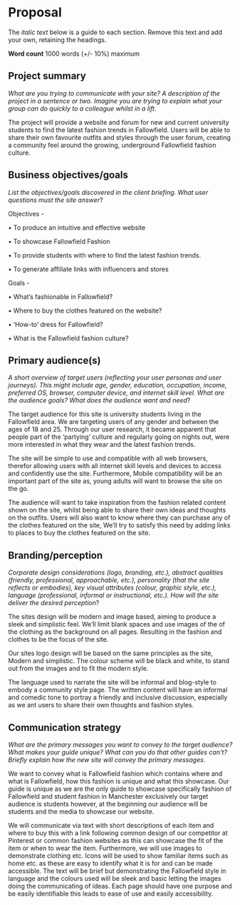 # Proposal

The _italic text_ below is a guide to each section. Remove this text and add your own, retaining the headings.

**Word count** 1000 words (+/- 10%) maximum

## Project summary

_What are you trying to communicate with your site? A description of the project in a sentence or two. Imagine you are trying to explain what your group can do quickly to a colleague whilst in a lift_.

The project will provide a website and forum for new and current university students to find the latest fashion trends in Fallowfield. Users will be able to share their own favourite outfits and styles through the user forum, creating a community feel around the growing, underground Fallowfield fashion culture.
## Business objectives/goals

_List the objectives/goals discovered in the client briefing. What user questions must the site answer_?

Objectives - 

• To produce an intuitive and effective website

• To showcase Fallowfield Fashion

• To provide students with where to find the latest fashion trends.

• To generate affiliate links with influencers and stores

Goals -

•	What’s fashionable in Fallowfield?

•	Where to buy the clothes featured on the website?

•	‘How-to’ dress for Fallowfield?

•	What is the Fallowfield fashion culture?


## Primary audience(s)

_A short overview of target users (reflecting your user personas and user journeys). This might include age, gender, education, occupation, income, preferred OS, browser, computer device, and internet skill level. What are the audience goals? What does the audience want and need_?

The target audience for this site is university students living in the Fallowfield area. We are targeting users of any gender and between the ages of 18 and 25. Through our user research, it became apparent that people part of the ‘partying’ culture and regularly going on nights out, were more interested in what they wear and the latest fashion trends.

The site will be simple to use and compatible with all web browsers, therefor allowing users with all internet skill levels and devices to access and confidently use the site. Furthermore, Mobile compatibility will be an important part of the site as, young adults will want to browse the site on the go.

The audience will want to take inspiration from the fashion related content shown on the site, whilst being able to share their own ideas and thoughts on the outfits. Users will also want to know where they can purchase any of the clothes featured on the site, We’ll try to satisfy this need by adding links to places to buy the clothes featured on the site. 


## Branding/perception

_Corporate design considerations (logo, branding, etc.), abstract qualities (friendly, professional, approachable, etc.), personality (that the site reflects or embodies), key visual attributes (colour, graphic style, etc.), language (professional, informal or instructional, etc.). How will the site deliver the desired perception_?

The sites design will be modern and image based, aiming to produce a sleek and simplistic feel. We’ll limit blank spaces and use images of the of the clothing as the background on all pages. Resulting in the fashion and clothes to be the focus of the site.

Our sites logo design will be based on the same principles as the site, Modern and simplistic. The colour scheme will be black and white, to stand out from the images and to fit the modern style.

The language used to narrate the site will be informal and blog-style to embody a community style page. The written content will have an informal and comedic tone to portray a friendly and inclusive discussion, especially as we ant users to share their own thoughts and fashion styles. 



## Communication strategy

_What are the primary messages you want to convey to the target audience? What makes your guide unique? What can you do that other guides can&#39;t? Briefly explain how the new site will convey the primary messages_.

We want to convey what is Fallowfield fashion which contains where and what is Fallowfield, how this fashion is unique and what this showcase. Our guide is unique as we are the only guide to showcase specifically fashion of Fallowfield and student fashion in Manchester exclusively our target audience is students however, at the beginning our audience will be students and the media to showcase our website.  

We will communicate via text with short descriptions of each item and where to buy this with a link following common design of our competitor at Pinterest or common fashion websites as this can showcase the fit of the item or when to wear the item. Furthermore, we will use images to demonstrate clothing etc. Icons will be used to show familiar items such as home etc. as these are easy to identify what it is for and can be made accessible. The text will be brief but demonstrating the Fallowfield style in language and the colours used will be sleek and basic letting the images doing the communicating of ideas. Each page should have one purpose and be easily identifiable this leads to ease of use and easily accessibility.  

